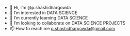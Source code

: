 - 👋 Hi, I’m @p.shashidhargowda
- 👀 I’m interested in DATA SCIENCE 
- 🌱 I’m currently learning DATA SCIENCE 
- 💞️ I’m looking to collaborate on DATA SCIENCE PROJECTS 
- 📫 How to reach me p.shashidhargowda@gmail.com

<!---
APPU-GOWDA/APPU-GOWDA is a ✨ special ✨ repository because its `README.md` (this file) appears on your GitHub profile.
You can click the Preview link to take a look at your changes.
--->
